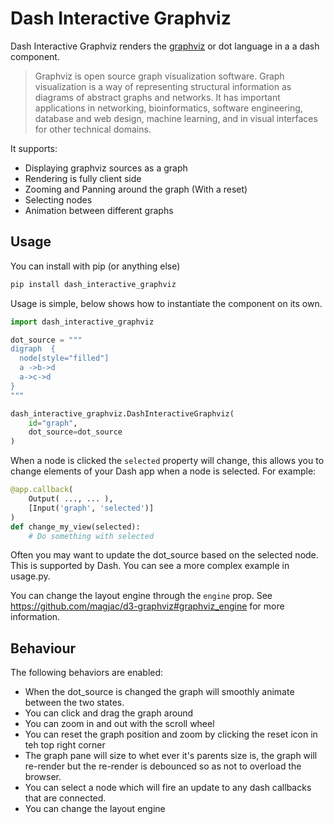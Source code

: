 # Dash Interactive Graphviz

Dash Interactive Graphviz renders the [graphviz](https://www.graphviz.org/) or dot language in a a dash component.

> Graphviz is open source graph visualization software. Graph visualization is a way of representing structural information as diagrams of abstract graphs and networks. It has important applications in networking, bioinformatics, software engineering, database and web design, machine learning, and in visual interfaces for other technical domains.

It supports:

-   Displaying graphviz sources as a graph
-   Rendering is fully client side
-   Zooming and Panning around the graph (With a reset)
-   Selecting nodes
-   Animation between different graphs

## Usage

You can install with pip (or anything else)

```bash
pip install dash_interactive_graphviz
```

Usage is simple, below shows how to instantiate the component on its own.

```python
import dash_interactive_graphviz

dot_source = """
digraph  {
  node[style="filled"]
  a ->b->d
  a->c->d
}
"""

dash_interactive_graphviz.DashInteractiveGraphviz(
    id="graph",
    dot_source=dot_source
)
```

When a node is clicked the `selected` property will change, this allows you to
change elements of your Dash app when a node is selected. For example:

```python
@app.callback(
    Output( ..., ... ),
    [Input('graph', 'selected')]
)
def change_my_view(selected):
    # Do something with selected
```

Often you may want to update the dot_source based on the selected node. This is supported by Dash.
You can see a more complex example in usage.py.

You can change the layout engine through the `engine` prop. See
https://github.com/magjac/d3-graphviz#graphviz_engine for more information.

## Behaviour

The following behaviors are enabled:

-   When the dot_source is changed the graph will smoothly animate between the two states.
-   You can click and drag the graph around
-   You can zoom in and out with the scroll wheel
-   You can reset the graph position and zoom by clicking the reset icon in teh top right corner
-   The graph pane will size to whet ever it's parents size is, the graph will re-render but the re-render is debounced so as not to overload the browser.
-   You can select a node which will fire an update to any dash callbacks that are connected.
-   You can change the layout engine
